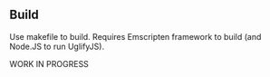 ## Build

Use makefile to build. Requires Emscripten framework to build (and Node.JS to run UglifyJS).

WORK IN PROGRESS
